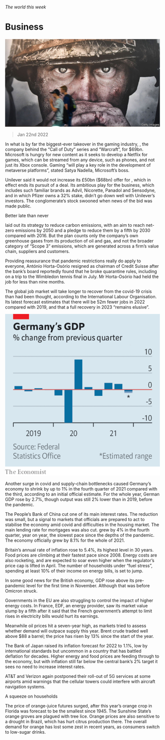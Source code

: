 ###### The world this week

# Business 

#####  

![image](images/20220122_wwp501.jpg) 

> Jan 22nd 2022 

In what is by far the biggest-ever takeover in the gaming industry, , the company behind the “Call of Duty” series and “Warcraft”, for $69bn. Microsoft is hungry for new content as it seeks to develop a Netflix for games, which can be streamed from any device, such as phones, and not just its Xbox console. Gaming “will play a key role in the development of metaverse platforms”, stated Satya Nadella, Microsoft’s boss.


Unilever said it would not increase its £50bn ($68bn) offer for , which in effect ends its pursuit of a deal. Its ambitious play for the business, which includes such familiar brands as Advil, Nicorette, Panadol and Sensodyne, and in which Pfizer owns a 32% stake, didn’t go down well with Unilever’s investors. The conglomerate’s stock swooned when news of the bid was made public. 

Better late than never

 laid out its strategy to reduce carbon emissions, with an aim to reach net-zero emissions by 2050 and a pledge to reduce them by a fifth by 2030 compared with 2016. But the plan counts only the company’s own greenhouse gases from its production of oil and gas, and not the broader category of “Scope 3” emissions, which are generated across a firm’s value chain, suppliers and customers.

Providing reassurance that pandemic restrictions really do apply to everyone, António Horta-Osório resigned as chairman of Credit Suisse after the bank’s board reportedly found that he broke quarantine rules, including on a trip to the Wimbledon tennis final in July. Mr Horta-Osório had held the job for less than nine months.

The global job market will take longer to recover from the covid-19 crisis than had been thought, according to the International Labour Organisation. Its latest forecast estimates that there will be 52m fewer jobs in 2022 compared with 2019, and that a full recovery in 2023 “remains elusive”.

![image](images/20220122_WWC035.png) 


Another surge in covid and supply-chain bottlenecks caused Germany’s economy to shrink by up to 1% in the fourth quarter of 2021 compared with the third, according to an initial official estimate. For the whole year, German GDP rose by 2.7%, though output was still 2% lower than in 2019, before the pandemic.

The People’s Bank of China cut one of its main interest rates. The reduction was small, but a signal to markets that officials are prepared to act to stabilise the economy amid covid and difficulties in the housing market. The main lending rate for mortgages was also cut.  grew by 4% in the fourth quarter, year on year, the slowest pace since the depths of the pandemic. The economy officially grew by 8.1% for the whole of 2021.

Britain’s annual rate of  inflation rose to 5.4%, its highest level in 30 years. Food prices are climbing at their fastest pace since 2008. Energy costs are also rocketing, and are expected to soar even higher when the regulator’s price cap is lifted in April. The number of households under “fuel stress”, spending at least 10% of their income on energy bills, is set to jump.

In some good news for the British economy, GDP rose above its pre-pandemic level for the first time in November. Although that was before Omicron struck.

Governments in the EU are also struggling to control the impact of higher energy costs. In France, EDF, an energy provider, saw its market value slump by a fifth after it said that the French government’s attempt to limit rises in electricity bills would hurt its earnings.

Meanwhile oil prices hit a seven-year high, as markets tried to assess whether demand will outpace supply this year. Brent crude traded well above $88 a barrel; the price has risen by 13% since the start of the year.

The Bank of Japan raised its inflation forecast for 2022 to 1.1%, low by international standards but uncommon in a country that has battled deflation for decades. Higher energy and food prices are feeding through to the economy, but with inflation still far below the central bank’s 2% target it sees no need to increase interest rates.

AT&amp;T and Verizon again postponed their roll-out of 5G services at some airports amid warnings that the cellular towers could interfere with aircraft navigation systems.

A squeeze on households

The price of orange-juice futures surged, after this year’s orange crop in Florida was forecast to be the smallest since 1945. The Sunshine State’s orange groves are plagued with tree lice. Orange prices are also sensitive to a drought in Brazil, which has hurt citrus production there. The overall demand for orange has lost some zest in recent years, as consumers switch to low-sugar drinks.

